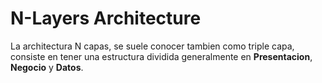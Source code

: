 # N-Layers Architecture
La architectura N capas, se suele conocer tambien como triple capa, consiste en tener una estructura dividida generalmente en **Presentacion**, **Negocio** y **Datos**.

